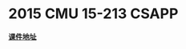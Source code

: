 # 2015 CMU 15-213 CSAPP



**[课件地址](http://www.cs.cmu.edu/afs/cs/academic/class/15213-f15/www/schedule.html)**





